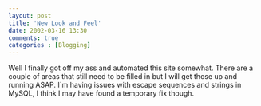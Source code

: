 ```yaml
---
layout: post
title: 'New Look and Feel'
date: 2002-03-16 13:30
comments: true
categories : [Blogging]
---  
```


Well I finally got off my ass and automated this site somewhat. There are a couple of areas that still need to be filled in but I will get those up and running ASAP. I`m having issues with escape sequences and strings in MySQL, I think I may have found a temporary fix though.

